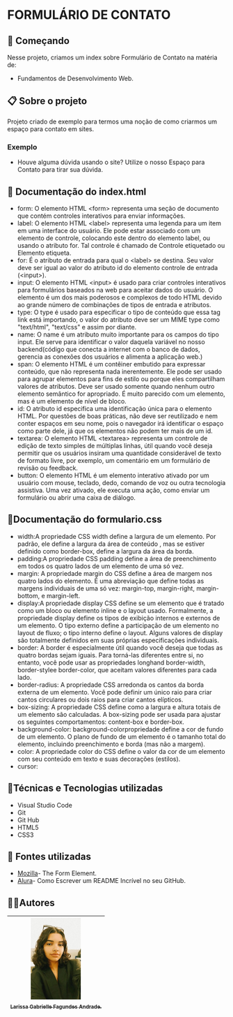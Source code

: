 # FORMULÁRIO DE CONTATO

## 🚀 Começando
Nesse projeto, criamos um index sobre Formulário de Contato na matéria de:
* Fundamentos de Desenvolvimento Web.

## 📋 Sobre o projeto
Projeto criado de exemplo para termos uma noção de como criarmos um espaço para contato em sites.
###  Exemplo
* Houve alguma dúvida usando o site? Utilize o nosso Espaço para Contato para tirar sua dúvida.

## 📁 Documentação do index.html 
* form: O elemento HTML &lt;form&gt; representa uma seção de documento que contém controles interativos para enviar informações.
* label: O elemento HTML &lt;label&gt; representa uma legenda para um item em uma interface do usuário. Ele pode estar associado com um elemento de controle, colocando este dentro do elemento label, ou usando o atributo for. Tal controle é chamado de Controle etiquetado ou Elemento etiqueta.
* for:  É o atributo de entrada para qual o &lt;label&gt; se destina. Seu valor deve ser igual ao valor do atributo id do elemento controle de entrada (&lt;input&gt;).
* input: O elemento HTML &lt;input&gt; é usado para criar controles interativos para formulários baseados na web para aceitar dados do usuário. O elemento é um dos mais poderosos e complexos de todo HTML devido ao grande número de combinações de tipos de entrada e atributos.
* type: O type é usado para especificar o tipo de conteúdo que essa tag link está importando, o valor do atributo deve ser um MIME type como "text/html", "text/css" e assim por diante.
* name: O name é um atributo muito importante para os campos do tipo input. Ele serve para identificar o valor daquela variável no nosso backend(código que conecta a internet com o banco de dados, gerencia as conexões dos usuários e alimenta a aplicação web.)
* span: O elemento HTML é um contêiner embutido para expressar conteúdo, que não representa nada inerentemente. Ele pode ser usado para agrupar elementos para fins de estilo ou porque eles compartilham valores de atributos. Deve ser usado somente quando nenhum outro elemento semântico for apropriado. É muito parecido com um elemento, mas é um elemento de nível de bloco.
* id: O atributo id especifica uma identificação única para o elemento HTML. Por questões de boas práticas, não deve ser reutilizado e nem conter espaços em seu nome, pois o navegador irá identificar o espaço como parte dele, já que os elementos não podem ter mais de um id.
* textarea: O elemento HTML &lt;textarea&gt; representa um controle de edição de texto simples de múltiplas linhas, útil quando você deseja permitir que os usuários insiram uma quantidade considerável de texto de formato livre, por exemplo, um comentário em um formulário de revisão ou feedback.
* button: O elemento HTML é um elemento interativo ativado por um usuário com mouse, teclado, dedo, comando de voz ou outra tecnologia assistiva. Uma vez ativado, ele executa uma ação, como enviar um formulário ou abrir uma caixa de diálogo.

##  📁Documentação do formulario.css
* width:A propriedade CSS width define a largura de um elemento. Por padrão, ele define a largura da área de conteúdo , mas se estiver definido como border-box, define a largura da área da borda.
* padding:A propriedade CSS padding define a área de preenchimento em todos os quatro lados de um elemento de uma só vez.
* margin: A propriedade margin do CSS define a área de margem nos quatro lados do elemento. É uma abreviação que define todas as margens individuais de uma só vez: margin-top, margin-right, margin-bottom, e margin-left.
* display:A propriedade display CSS define se um elemento que é tratado como um bloco ou elemento inline e o layout usado. Formalmente, a propriedade display define os tipos de exibição internos e externos de um elemento. O tipo externo define a participação de um elemento no layout de fluxo; o tipo interno define o layout. Alguns valores de display são totalmente definidos em suas próprias especificações individuais.
* border: A border é especialmente útil quando você deseja que todas as quatro bordas sejam iguais. Para torná-las diferentes entre si, no entanto, você pode usar as propriedades longhand border-width, border-stylee border-color, que aceitam valores diferentes para cada lado.
* border-radius: A propriedade CSS arredonda os cantos da borda externa de um elemento. Você pode definir um único raio para criar cantos circulares ou dois raios para criar cantos elípticos.
* box-sizing: A propriedade CSS define como a largura e altura totais de um elemento são calculadas. A box-sizing pode ser usada para ajustar os seguintes comportamentos: content-box e border-box.
* background-color:  background-colorpropriedade define a cor de fundo de um elemento. O plano de fundo de um elemento é o tamanho total do elemento, incluindo preenchimento e borda (mas não a margem).
* color: A propriedade color do CSS define o valor da cor de um elemento com seu conteúdo em texto e suas decorações (estilos).
* cursor:


## 🔨Técnicas e Tecnologias utilizadas
* Visual Studio Code 
* Git
* Git Hub
* HTML5
* CSS3

## 🚧 Fontes utilizadas
* [Mozilla](https://developer.mozilla.org/en-US/docs/Web/HTML/Element/form)- The Form Element.
* [Alura](https://www.alura.com.br/artigos/escrever-bom-readme)- Como Escrever um README Incrível no seu GitHub.

## ✍🏻Autores
| [<img loading="eu.jpeg" src="eu.jpeg" width=115><br><sub>Larissa Gabrielle Fagundes Andrade.</sub>](https://github.com/gabriellefagundes) |
| :---: 